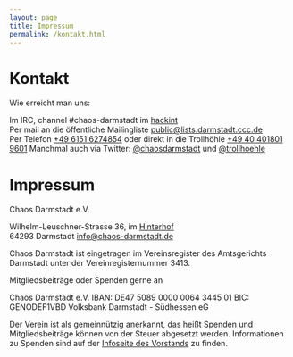 ```yaml
---
layout: page
title: Impressum
permalink: /kontakt.html
---
```


Kontakt
=======

Wie erreicht man uns:

Im IRC, channel #chaos-darmstadt im [hackint](http://www.hackint.eu/)  
Per mail an die öffentliche Mailingliste [public@lists.darmstadt.ccc.de](https://lists.darmstadt.ccc.de/mailman/listinfo/public)  
Per Telefon [+49 6151 6274854](tel:+4961516274854) oder direkt in die Trollhöhle [+49 40 401801 9601](tel:+49404018019601)
Manchmal auch via Twitter: [@chaosdarmstadt](https://twitter.com/chaosdarmstadt) und [@trollhoehle](https://twitter.com/trollhoehle)


Impressum
=========

Chaos Darmstadt e.V.

Wilhelm-Leuschner-Strasse 36, im [Hinterhof](https://www.openstreetmap.org/?mlat=49.87922&mlon=8.64526#map=19/49.87922/8.64526)  
64293 Darmstadt
info@chaos-darmstadt.de

Chaos Darmstadt ist eingetragen im Vereinsregister des Amtsgerichts Darmstadt
unter der Vereinregisternummer 3413.

Mitgliedsbeiträge oder Spenden gerne an

Chaos Darmstadt e.V.
IBAN: DE47 5089 0000 0064 3445 01
BIC: GENODEF1VBD
Volksbank Darmstadt - Südhessen eG

Der Verein ist als gemeinnützig anerkannt, das heißt Spenden und Mitgliedsbeiträge können von der Steuer abgesetzt werden.
Informationen zu Spenden sind auf der [Infoseite des Vorstands](https://git.darmstadt.ccc.de/vorstand/doku/blob/master/README.md) zu finden.
